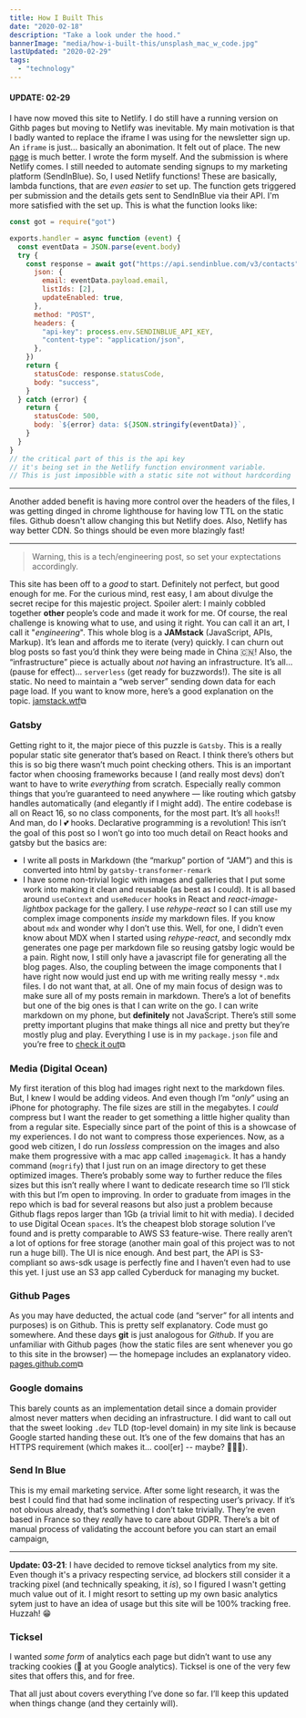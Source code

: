 ```yaml
---
title: How I Built This
date: "2020-02-18"
description: "Take a look under the hood."
bannerImage: "media/how-i-built-this/unsplash_mac_w_code.jpg"
lastUpdated: "2020-02-29"
tags:
  - "technology"
---
```


#### UPDATE: 02-29

I have now moved this site to Netlify. I do still have a running version on Githb pages but moving to Netlify was inevitable. My main motivation is that I badly wanted to replace the iframe I was using for the newsletter sign up. An `iframe` is just... basically an abonimation. It felt out of place. The new [page](/newsletter) is much better. I wrote the form myself. And the submission is where Netlify comes. I still needed to automate sending signups to my marketing platform (SendInBlue). So, I used Netlify functions! These are basically, lambda functions, that are _even easier_ to set up. The function gets triggered per submission and the details gets sent to SendInBlue via their API. I'm more satisfied with the set up.
This is what the function looks like:

```js
const got = require("got")

exports.handler = async function (event) {
  const eventData = JSON.parse(event.body)
  try {
    const response = await got("https://api.sendinblue.com/v3/contacts", {
      json: {
        email: eventData.payload.email,
        listIds: [2],
        updateEnabled: true,
      },
      method: "POST",
      headers: {
        "api-key": process.env.SENDINBLUE_API_KEY,
        "content-type": "application/json",
      },
    })
    return {
      statusCode: response.statusCode,
      body: "success",
    }
  } catch (error) {
    return {
      statusCode: 500,
      body: `${error} data: ${JSON.stringify(eventData)}`,
    }
  }
}
// the critical part of this is the api key
// it's being set in the Netlify function environment variable.
// This is just imposibble with a static site not without hardcording
```

---

Another added benefit is having more control over the headers of the files, I was getting dinged in chrome lighthouse for having low TTL on the static files. Github doesn't allow changing this but Netlify does. Also, Netlify has way better CDN. So things should be even more blazingly fast!

---

> Warning, this is a tech/engineering post, so set your exptectations accordingly.

This site has been off to a _good_ to start. Definitely not perfect, but good enough for me. For the curious mind, rest easy, I am about divulge the secret recipe for this majestic project. Spoiler alert: I mainly cobbled together **other** people’s code and made it work for me. Of course, the real challenge is knowing what to use, and using it right. You can call it an art, I call it "_engineering_". This whole blog is a **JAMstack** (JavaScript, APIs, Markup). It’s lean and affords me to iterate (very) quickly. I can churn out blog posts so fast you’d think they were being made in China 🇨🇳! Also, the “infrastructure” piece is actually about _not_ having an infrastructure. It’s all… (pause for effect)… `serverless` (get ready for buzzwords!). The site is all static. No need to maintain a “web server” sending down data for each page load. If you want to know more, here’s a good explanation on the topic. [jamstack.wtf](https://jamstack.wtf/)⧉

### Gatsby

Getting right to it, the major piece of this puzzle is `Gatsby`. This is a really popular static site generator that’s based on React. I think there’s others but this is so big there wasn’t much point checking others. This is an important factor when choosing frameworks because I (and really most devs) don’t want to have to write _everything_ from scratch. Especially really common things that you’re guaranteed to need anywhere — like routing which gatsby handles automatically (and elegantly if I might add). The entire codebase is all on React 16, so no class components, for the most part. It’s all `hooks`!! And man, do I 💕 hooks. Declarative programming is a revolution! This isn’t the goal of this post so I won’t go into too much detail on React hooks and gatsby but the basics are:

- I write all posts in Markdown (the “markup” portion of “JAM”) and this is converted into html by `gatsby-transformer-remark`
- I have some non-trivial logic with images and galleries that I put some work into making it clean and reusable (as best as I could). It is all based around `useContext` and `useReducer` hooks in React and _react-image-lightbox_ package for the gallery. I use _rehype-react_ so I can still use my complex image components _inside_ my markdown files. If you know about `mdx` and wonder why I don’t use this. Well, for one, I didn’t even know about MDX when I started using _rehype-react_, and secondly mdx generates one page per markdown file so reusing gatsby logic would be a pain. Right now, I still only have a javascript file for generating all the blog pages. Also, the coupling between the image components that I have right now would just end up with me writing really messy `*.mdx` files. I do not want that, at all. One of my main focus of design was to make sure all of my posts remain in markdown. There’s a lot of benefits but one of the big ones is that I can write on the go. I can write markdown on my phone, but **definitely** not JavaScript. There’s still some pretty important plugins that make things all nice and pretty but they’re mostly plug and play. Everything I use is in my `package.json` file and you’re free to [check it out](https://github.com/dshomoye/dshomoye.github.io/blob/gatsby/package.json)⧉

### Media (Digital Ocean)

My first iteration of this blog had images right next to the markdown files. But, I knew I would be adding videos. And even though I’m “_only_” using an iPhone for photography. The file sizes are still in the megabytes. I _could_ compress but I want the reader to get something a little higher quality than from a regular site. Especially since part of the point of this is a showcase of my experiences. I do not want to compress those experiences. Now, as a good web citizen, I do run _lossless_ compression on the images and also make them progressive with a mac app called `imagemagick`. It has a handy command (`mogrify`) that I just run on an image directory to get these optimized images. There’s probably some way to further reduce the files sizes but this isn’t really where I want to dedicate research time so I’ll stick with this but I’m open to improving. In order to graduate from images in the repo which is bad for several reasons but also just a problem because Github flags repos larger than 1Gb (a trivial limit to hit with media). I decided to use Digital Ocean `spaces`. It’s the cheapest blob storage solution I’ve found and is pretty comparable to AWS S3 feature-wise. There really aren’t a lot of options for free storage (another main goal of this project was to not run a huge bill). The UI is nice enough. And best part, the API is S3-compliant so aws-sdk usage is perfectly fine and I haven’t even had to use this yet. I just use an S3 app called Cyberduck for managing my bucket.

### Github Pages

As you may have deducted, the actual code (and “server” for all intents and purposes) is on Github. This is pretty self explanatory. Code must go somewhere. And these days **git** is just analogous for _Github_. If you are unfamiliar with Github pages (how the static files are sent whenever you go to this site in the browser) — the homepage includes an explanatory video. [pages.github.com](https://pages.github.com/)⧉

### Google domains

This barely counts as an implementation detail since a domain provider almost never matters when deciding an infrastructure. I did want to call out that the sweet looking `.dev` TLD (top-level domain) in my site link is because Google started handing these out. It’s one of the few domains that has an HTTPS requirement (which makes it... cool[er] -- maybe? 🤷🏾‍♂️).

### Send In Blue

This is my email marketing service. After some light research, it was the best I could find that had some inclination of respecting user’s privacy. If it’s not obvious already, that’s something I don’t take trivially. They’re even based in France so they _really_ have to care about GDPR. There’s a bit of manual process of validating the account before you can start an email campaign,

---

**Update: 03-21**:
I have decided to remove ticksel analytics from my site. Even though it's a privacy respecting service, ad blockers still consider it a tracking pixel (and technically speaking, it _is_), so I figured I wasn't getting much value out of it. I might resort to setting up my own basic analytics sytem just to have an idea of usage but this site will be 100% tracking free. Huzzah! 😁

### Ticksel

I wanted _some form_ of analytics each page but didn’t want to use any tracking cookies (👀 at you Google analytics). Ticksel is one of the very few sites that offers this, and for free.

That all just about covers everything I’ve done so far. I’ll keep this updated when things change (and they certainly will).
